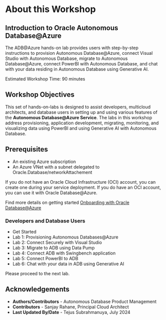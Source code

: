 # About this Workshop

## Introduction to Oracle Autonomous Database@Azure
The ADB@Azure hands-on lab provides users with step-by-step instructions to provision Autonomous Database@Azure, connect Visual Studio with Autonomous Database, migrate to Autonomous Database@Azure, connect PowerBI with Autonomous Database, and chat with your data residing in Autonomous Database using Generative AI. 


Estimated Workshop Time: 90 minutes

## Workshop Objectives
This set of hands-on-labs is designed to assist developers, multicloud architects, and database users in setting up and using various features of the **Autonomous Database@Azure Service**. The labs in this workshop address provisioning, application development, migrating, monitoring, and visualizing data using PowerBI and using Generative AI with Autonomous Database.

## Prerequisites
- An existing Azure subscription
- An Azure VNet with a subnet delegated to Oracle.Database/networkAttachement

If you do not have an Oracle Cloud Infrastructure (OCI) account, you can create one during your service deployment. If you do have an OCI account, you can use it with Oracle Database@Azure.


Find more details on getting started [Onboarding with Oracle Database@Azure](https://docs.oracle.com/en-us/iaas/Content/multicloud/oaaonboard.htm)


### Developers and Database Users

* Get Started
* Lab 1: Provisioning Autonomous Databases@Azure
* Lab 2: Connect Securely with Visual Studio
* Lab 3: Migrate to ADB using Data Pump
* Lab 4: Connect ADB with Swingbench application
* Lab 5: Connect PowerBI to ADB
* Lab 6: Chat with your data in ADB using Generative AI

Please proceed to the next lab.

## Acknowledgements
- **Authors/Contributors** - Autonomous Database Product Management
- **Contributors** - Sanjay Rahane, Principal Cloud Architect
- **Last Updated By/Date** - Tejus Subrahmanuya, July 2024